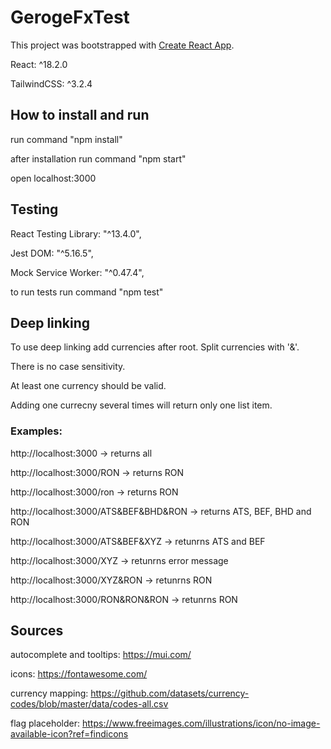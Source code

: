 # GerogeFxTest

This project was bootstrapped with [Create React App](https://github.com/facebook/create-react-app).

React: ^18.2.0

TailwindCSS: ^3.2.4

## How to install and run

run command "npm install"

after installation run command "npm start"

open localhost:3000

## Testing

React Testing Library: "^13.4.0",

Jest DOM: "^5.16.5",

Mock Service Worker: "^0.47.4",

to run tests run command "npm test"

## Deep linking

To use deep linking add currencies after root. Split currencies with '&'.

There is no case sensitivity.

At least one currency should be valid.

Adding one currecny several times will return only one list item.

### Examples:

http://localhost:3000 -> returns all

http://localhost:3000/RON -> returns RON

http://localhost:3000/ron -> returns RON

http://localhost:3000/ATS&BEF&BHD&RON -> returns ATS, BEF, BHD and RON

http://localhost:3000/ATS&BEF&XYZ -> retunrns ATS and BEF

http://localhost:3000/XYZ -> retunrns error message

http://localhost:3000/XYZ&RON -> retunrns RON

http://localhost:3000/RON&RON&RON -> retunrns RON

## Sources

autocomplete and tooltips: https://mui.com/

icons: https://fontawesome.com/

currency mapping: https://github.com/datasets/currency-codes/blob/master/data/codes-all.csv

flag placeholder: https://www.freeimages.com/illustrations/icon/no-image-available-icon?ref=findicons
